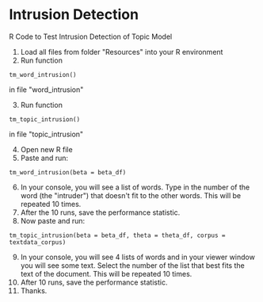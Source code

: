 # Intrusion Detection
R Code to Test Intrusion Detection of Topic Model

1. Load all files from folder "Resources" into your R environment
2. Run function 
```
tm_word_intrusion()
```
in file "word_intrusion"

3. Run function 
```
tm_topic_intrusion()
```
in file "topic_intrusion"

4. Open new R file
5. Paste and run:
``` 
tm_word_intrusion(beta = beta_df)
```
6. In your console, you will see a list of words. Type in the number of the word (the "intruder") that doesn't fit to the other words. This will be repeated 10 times.
7. After the 10 runs, save the performance statistic.
8. Now paste and run: 
```
tm_topic_intrusion(beta = beta_df, theta = theta_df, corpus = textdata_corpus)
```
9. In your console, you will see 4 lists of words and in your viewer window you will see some text. Select the number of the list that best fits the text of the document. This will be repeated 10 times.
10. After 10 runs, save the performance statistic.
11. Thanks.

